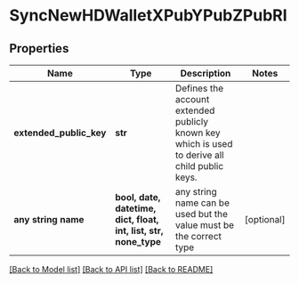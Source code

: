 # SyncNewHDWalletXPubYPubZPubRI


## Properties
Name | Type | Description | Notes
------------ | ------------- | ------------- | -------------
**extended_public_key** | **str** | Defines the account extended publicly known key which is used to derive all child public keys. | 
**any string name** | **bool, date, datetime, dict, float, int, list, str, none_type** | any string name can be used but the value must be the correct type | [optional]

[[Back to Model list]](../README.md#documentation-for-models) [[Back to API list]](../README.md#documentation-for-api-endpoints) [[Back to README]](../README.md)


